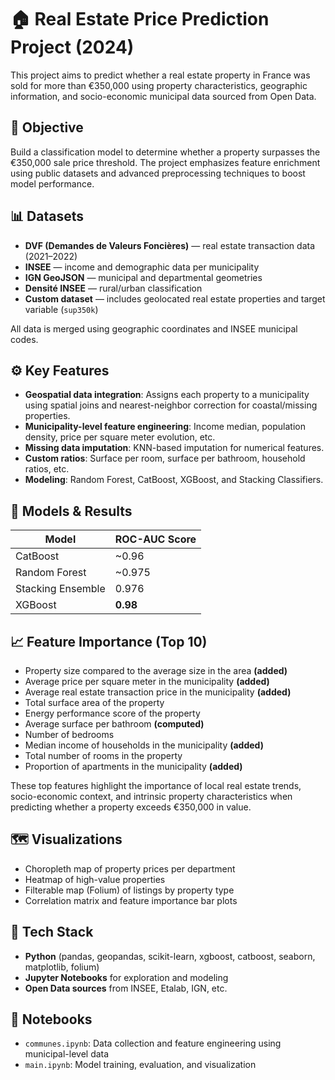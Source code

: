 # 🏠 Real Estate Price Prediction Project (2024)

This project aims to predict whether a real estate property in France was sold for more than €350,000 using property characteristics, geographic information, and socio-economic municipal data sourced from Open Data.

## 📌 Objective

Build a classification model to determine whether a property surpasses the €350,000 sale price threshold. The project emphasizes feature enrichment using public datasets and advanced preprocessing techniques to boost model performance.

## 📊 Datasets

- **DVF (Demandes de Valeurs Foncières)** — real estate transaction data (2021–2022)
- **INSEE** — income and demographic data per municipality
- **IGN GeoJSON** — municipal and departmental geometries
- **Densité INSEE** — rural/urban classification
- **Custom dataset** — includes geolocated real estate properties and target variable (`sup350k`)

All data is merged using geographic coordinates and INSEE municipal codes.

## ⚙️ Key Features

- **Geospatial data integration**: Assigns each property to a municipality using spatial joins and nearest-neighbor correction for coastal/missing properties.
- **Municipality-level feature engineering**: Income median, population density, price per square meter evolution, etc.
- **Missing data imputation**: KNN-based imputation for numerical features.
- **Custom ratios**: Surface per room, surface per bathroom, household ratios, etc.
- **Modeling**: Random Forest, CatBoost, XGBoost, and Stacking Classifiers.

## 🧠 Models & Results

| Model              | ROC-AUC Score |
|-------------------|---------------|
| CatBoost           | ~0.96         |
| Random Forest      | ~0.975        |
| Stacking Ensemble  | 0.976         |
| XGBoost            | **0.98**      |


## 📈 Feature Importance (Top 10)

- Property size compared to the average size in the area **(added)** 
- Average price per square meter in the municipality **(added)**  
- Average real estate transaction price in the municipality **(added)**   
- Total surface area of the property  
- Energy performance score of the property  
- Average surface per bathroom **(computed)**   
- Number of bedrooms  
- Median income of households in the municipality **(added)**   
- Total number of rooms in the property  
- Proportion of apartments in the municipality **(added)**   

These top features highlight the importance of local real estate trends, socio-economic context, and intrinsic property characteristics when predicting whether a property exceeds €350,000 in value.

## 🗺️ Visualizations

- Choropleth map of property prices per department
- Heatmap of high-value properties
- Filterable map (Folium) of listings by property type
- Correlation matrix and feature importance bar plots

## 🧰 Tech Stack

- **Python** (pandas, geopandas, scikit-learn, xgboost, catboost, seaborn, matplotlib, folium)
- **Jupyter Notebooks** for exploration and modeling
- **Open Data sources** from INSEE, Etalab, IGN, etc.

## 🧪 Notebooks

- `communes.ipynb`: Data collection and feature engineering using municipal-level data
- `main.ipynb`: Model training, evaluation, and visualization

